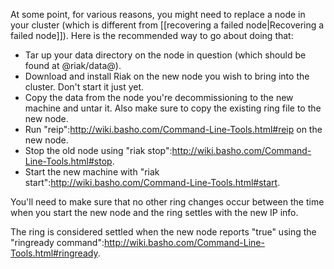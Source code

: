At some point, for various reasons, you might need to replace a node in your cluster (which is different from [[recovering a failed node|Recovering a failed node]]). Here is the recommended way to go about doing that:

* Tar up your data directory on the node in question (which should be found at @riak/data@). 
* Download and install Riak on the new node you wish to bring into the cluster. Don't start it just yet. 
* Copy the data from the node you're decommissioning to the new machine and untar it. Also make sure to copy the existing ring file to the new node.
* Run "reip":http://wiki.basho.com/Command-Line-Tools.html#reip on the new node.
* Stop the old node using "riak stop":http://wiki.basho.com/Command-Line-Tools.html#stop.
* Start the new machine with "riak start":http://wiki.basho.com/Command-Line-Tools.html#start. 

<div class="info">
You'll need to make sure that no other ring changes occur between the time when you start the new node and the ring settles with the new IP info.

The ring is considered settled when the new node reports "true" using the "ringready command":http://wiki.basho.com/Command-Line-Tools.html#ringready.
</div>
